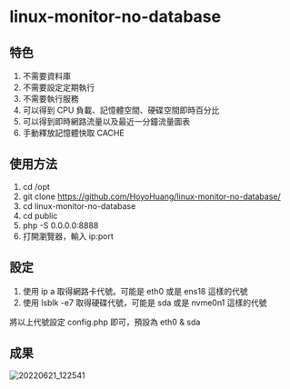 # linux-monitor-no-database

## 特色

1. 不需要資料庫
2. 不需要設定定期執行
3. 不需要執行服務
4. 可以得到 CPU 負載、記憶體空間、硬碟空間即時百分比
5. 可以得到即時網路流量以及最近一分鐘流量圖表
6. 手動釋放記憶體快取 CACHE

## 使用方法

1. cd /opt
2. git clone https://github.com/HoyoHuang/linux-monitor-no-database/
3. cd linux-monitor-no-database
4. cd public
5. php -S 0.0.0.0:8888
6. 打開瀏覽器，輸入 ip:port

## 設定

1. 使用 ip a 取得網路卡代號。可能是 eth0 或是 ens18 這樣的代號
2. 使用 lsblk -e7 取得硬碟代號，可能是 sda 或是 nvme0n1 這樣的代號

將以上代號設定 config.php 即可，預設為 eth0 & sda

## 成果

![20220621_122541](https://user-images.githubusercontent.com/20652669/174798307-7716572f-b53c-4549-9f19-e01f39ccd0d7.png)
